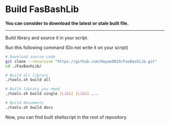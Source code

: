 # Build FasBashLib


**You can consider to download the latest or stale built file.**

****

Build library and source it in your script.

Run this following command (Do not write it on your script)

```bash
# Download source code
git clone --recursive "https://github.com/Hayao0819/FasBashLib.git"
cd ./FasBashLib/

# Build all library
./tools.sh build all

# Build library you need
./tools.sh build single [Lib1] [Lib2] ...

# Build documents
./tools.sh build docs
```

Now, you can find built shellscript in the root of repository.
